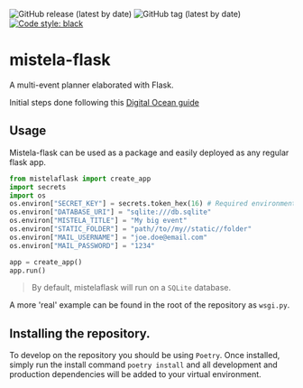 ![GitHub release (latest by date)](https://img.shields.io/github/v/release/carsopre/mistela-flask)
![GitHub tag (latest by date)](https://img.shields.io/github/v/tag/carsopre/mistela-flask)
[![Code style: black](https://img.shields.io/badge/code%20style-black-000000.svg)](https://github.com/psf/black)

# mistela-flask
A multi-event planner elaborated with Flask.

Initial steps done following this [Digital Ocean guide](https://www.digitalocean.com/community/tutorials/how-to-add-authentication-to-your-app-with-flask-login#step-7-setting-up-the-authorization-function)

## Usage
Mistela-flask can be used as a package and easily deployed as any regular flask app.
```python
from mistelaflask import create_app
import secrets
import os
os.environ["SECRET_KEY"] = secrets.token_hex(16) # Required environment variable.
os.environ["DATABASE_URI"] = "sqlite:///db.sqlite"
os.environ["MISTELA_TITLE"] = "My big event"
os.environ["STATIC_FOLDER"] = "path//to//my//static//folder"
os.environ["MAIL_USERNAME"] = "joe.doe@email.com"
os.environ["MAIL_PASSWORD"] = "1234"

app = create_app() 
app.run()
```
> By default, mistelaflask will run on a `SQLite` database.

A more 'real' example can be found in the root of the repository as `wsgi.py`.

## Installing the repository.
To develop on the repository you should be using `Poetry`. Once installed, simply run the install command `poetry install` and all development and production dependencies will be added to your virtual environment.
